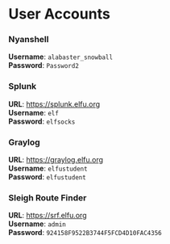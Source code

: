 # User Accounts

### Nyanshell
**Username**: `alabaster_snowball`  
**Password**: `Password2`

### Splunk
**URL**: <https://splunk.elfu.org>  
**Username**: `elf`  
**Password**: `elfsocks`  

### Graylog
**URL**: <https://graylog.elfu.org>  
**Username**: `elfustudent`  
**Password**: `elfustudent`  

### Sleigh Route Finder
**URL**: <https://srf.elfu.org>  
**Username**: `admin`  
**Password**: `924158F9522B3744F5FCD4D10FAC4356`  
